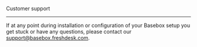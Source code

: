 
Customer support
****************

If at any point during installation or configuration of your Basebox setup you get stuck or have any questions, please contact our <support@basebox.freshdesk.com>.

